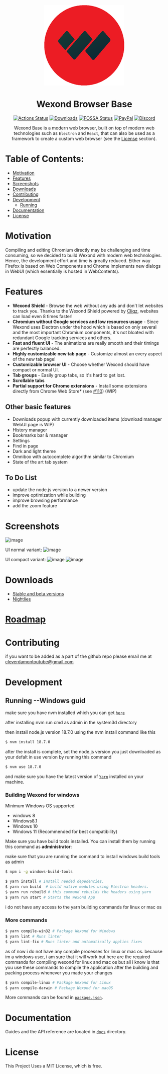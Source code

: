 <p align="center">
    <a href="https://wexond.net"><img src="static/icons/icon.png" width="256"></a>
</p>

<div align="center">
  <h1>Wexond Browser Base</h1>

[![Actions Status](https://github.com/wexond/desktop/workflows/Build/badge.svg)](https://github.com/wexond/desktop/actions)
[![Downloads](https://img.shields.io/github/downloads/wexond/desktop/total.svg?style=flat-square)](https://wexond.net)
[![FOSSA Status](https://app.fossa.io/api/projects/git%2Bgithub.com%2Fwexond%2Fwexond.svg?type=shield)](https://app.fossa.io/projects/git%2Bgithub.com%2Fwexond%2Fwexond?ref=badge_shield)
[![PayPal](https://img.shields.io/badge/PayPal-Donate-brightgreen?style=flat-square)](https://www.paypal.com/cgi-bin/webscr?cmd=_s-xclick&hosted_button_id=VCPPFUAL4R6M6&source=url)
[![Discord](https://discordapp.com/api/guilds/307605794680209409/widget.png?style=shield)](https://discord.gg/P7Vn4VX)

Wexond Base is a modern web browser, built on top of modern web technologies such as `Electron` and `React`, that can also be used as a framework to create a custom web browser (see the [License](#license) section).

</div>

# Table of Contents:
- [Motivation](#motivation)
- [Features](#features)
- [Screenshots](#screenshots)
- [Downloads](#downloads)
- [Contributing](#contributing)
- [Development](#development)
  - [Running](#running)
- [Documentation](#documentation)
- [License](#license)

# Motivation

Compiling and editing Chromium directly may be challenging and time consuming, so we decided to build Wexond with modern web technologies. Hence, the development effort and time is greatly reduced. Either way Firefox is based on Web Components and Chrome implements new dialogs in WebUI (which essentially is hosted in WebContents).

# Features

- **Wexond Shield** - Browse the web without any ads and don't let websites to track you. Thanks to the Wexond Shield powered by [Cliqz](https://github.com/cliqz-oss/adblocker), websites can load even 8 times faster!
- **Chromium without Google services and low resources usage** - Since Wexond uses Electron under the hood which is based on only several and the most important Chromium components, it's not bloated with redundant Google tracking services and others.
- **Fast and fluent UI** - The animations are really smooth and their timings are perfectly balanced.
- **Highly customizable new tab page** - Customize almost an every aspect of the new tab page!
- **Customizable browser UI** - Choose whether Wexond should have compact or normal UI.
- **Tab groups** - Easily group tabs, so it's hard to get lost.
- **Scrollable tabs**
- **Partial support for Chrome extensions** - Install some extensions directly from Chrome Web Store\* (see [#110](https://github.com/wexond/wexond/issues/110)) (WIP)

## Other basic features

- Downloads popup with currently downloaded items (download manager WebUI page is WIP)
- History manager
- Bookmarks bar & manager
- Settings
- Find in page
- Dark and light theme
- Omnibox with autocomplete algorithm similar to Chromium
- State of the art tab system

## To Do List

 + update the node.js version to a newer version
 + improve optimization while building
 + improve browsing performance
 + add the zoom feature

# Screenshots

![image](https://user-images.githubusercontent.com/11065386/81024159-d9388f80-8e72-11ea-85e7-6c30e3b66554.png)

UI normal variant:
![image](https://user-images.githubusercontent.com/11065386/81024186-f40b0400-8e72-11ea-976e-cd1ca1b43ad8.png)

UI compact variant:
![image](https://user-images.githubusercontent.com/11065386/81024222-13099600-8e73-11ea-9fc9-3c63a034403d.png)
![image](https://user-images.githubusercontent.com/11065386/81024252-2ddc0a80-8e73-11ea-9f2f-6c9a4a175c60.png)

# Downloads
- [Stable and beta versions](https://github.com/IroniumStudios/browser-base-updated/releases)
- [Nightlies](https://github.com/IroniumStudios/browser-base-updated/releases)

# [Roadmap](https://github.com/wexond/wexond/projects)

# Contributing

if you want to be added as a part of the github repo please email me at cleverdamontoutube@gmail.com

# Development

## Running --Windows guid

make sure you have nvm installed which you can get [`here`](https://github.com/nvm-sh/nvm)

after installing nvm run cmd as admin in the system3d directory

then install node.js version 18.7.0 using the nvm install command like this

```bash
$ nvm install 18.7.0
```
after the install is complete, set the node.js version you just downloaded as your defalt in use version by running this command

```bash
$ nvm use 18.7.0
```

and make sure you have the latest version of [`Yarn`](https://classic.yarnpkg.com/en/docs/install/#windows-stable) installed on your machine.

### Building Wexond for windows

Minimum Windows OS supported
+ windows 8
+ Windows8.1
+ Windows 10
+ Windows 11 (Recommended for best compatibility)

Make sure you have build tools installed. You can install them by running this command as **administrator**:

make sure that you are running the command to install windows build tools as admin

```bash
$ npm i -g windows-build-tools
```

```bash
$ yarn install # Install needed depedencies.
$ yarn run build  # build native modules using Electron headers.
$ yarn run rebuild # this command rebuilds the headers using yarn
$ yarn run start # Starts the Wexond App
```

i do not have any access to the yarn building commands for linux or mac os

### More commands

```bash
$ yarn compile-win32 # Package Wexond for Windows
$ yarn lint # Runs linter
$ yarn lint-fix # Runs linter and automatically applies fixes
```

as of now i do not have any compile processes for linux or mac os. because im a windows user, i am sure that it will work but here are the required commands for compiling wexond for linux and mac os but all i know is that you use these commands to compile the application after the building and packing process whenever you made your changes

```bash
$ yarn compile-linux # Package Wexond for Linux
$ yarn compile-darwin # Package Wexond for macOS
```

More commands can be found in [`package.json`](package.json).

# Documentation

Guides and the API reference are located in [`docs`](docs) directory.

# License

This Project Uses a MIT License, which is free.
